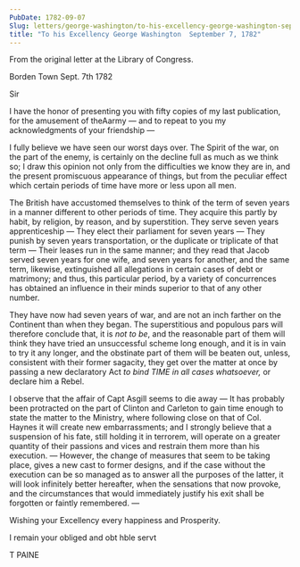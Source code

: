 ```yaml
---
PubDate: 1782-09-07
Slug: letters/george-washington/to-his-excellency-george-washington-sept-7-1782
title: "To his Excellency George Washington  September 7, 1782"
---
```


   From the original letter at the Library of Congress.

   Borden Town Sept. 7th 1782

   Sir

   I have the honor of presenting you with fifty copies of my last publication, 
   for the amusement of theAarmy &mdash; and to repeat to you my
   acknowledgments of your friendship &mdash;

   I fully believe we have seen our worst days over. The Spirit of the war,
   on the part of the enemy, is certainly on the decline full as much as we
   think so; I draw this opinion not only from the difficulties we know they are in,
   and the present promiscuous appearance of things, but from the peculiar effect which certain periods of time
   have more or less upon all men.

   The British have accustomed themselves to think of the term of seven years in a manner
   different to other periods of time. They acquire this partly by habit, by religion, by
   reason, and by superstition. They serve seven years
   apprenticeship &mdash; They elect their parliament for seven years &mdash; They punish by
   seven years transportation, or the duplicate or triplicate of that
   term &mdash; Their leases run in the same manner; and they read that Jacob
   served seven years for one wife, and seven years for another, and the same term, likewise,
   extinguished all allegations in certain cases of debt or matrimony; and thus, 
   this particular period, by a variety of concurrences has
   obtained an influence in their minds superior to that of any other number.

   They have now had seven years of war, and are not an inch farther on the Continent
   than when they began. The superstitious and populous pars will therefore
   conclude that, it is *not to be*, and the reasonable part of them will think
   they have tried an unsuccessful scheme long enough, and it is in vain to try it any longer,
   and the obstinate part of them will be beaten out, unless, consistent with their former
   sagacity, they get over the matter at once by passing a new declaratory Act *to
   bind TIME in all cases whatsoever,* or declare him a Rebel.

   I observe that the affair of Capt Asgill seems to die away &mdash; It has probably 
   been protracted on the part of Clinton and Carleton to gain time enough to
   state the matter to the Ministry, where following close on that of
   Col. Haynes it will create new embarrassments; and I strongly believe 
   that a suspension of his fate, still holding it in
   terrorem, will operate on a greater quantity of their passions and vices
   and restrain them more than his execution. &mdash; However, the change of
   measures that seem to be taking place, gives a new cast
   to former designs, and if the case without the execution can be so
   managed as to answer all the purposes of the latter, it will look infinitely
   better hereafter, when the sensations that now provoke, and the
   circumstances that would immediately justify his exit shall be forgotten or faintly
   remembered. &mdash;

   Wishing your Excellency every happiness and Prosperity.

   I remain your obliged and obt hble servt

   T PAINE


